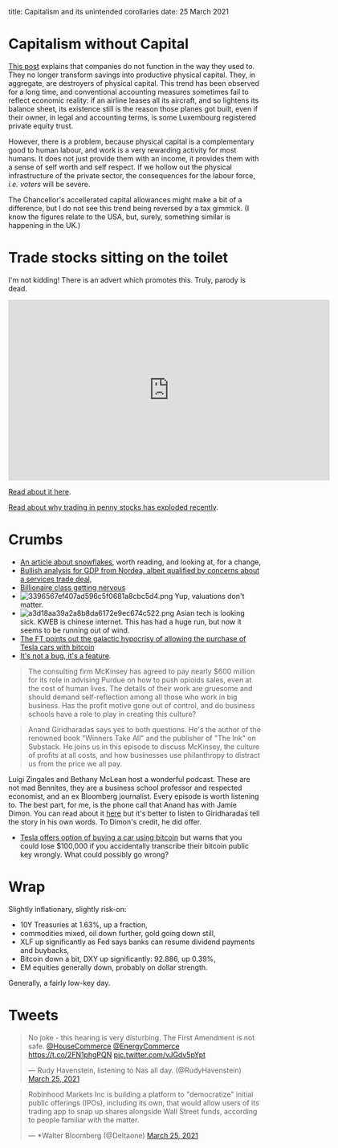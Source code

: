 title: Capitalism and its unintended corollaries 
date: 25 March 2021

# Capitalism without Capital

[This post](https://americancompass.org/essays/the-corporate-erosion-of-capitalism/) explains that companies do not function in the way they used to.
They no longer transform savings into productive physical capital.
They, in aggregate, are destroyers of physical capital.
This trend has been observed for a long time, and conventional accounting measures sometimes fail to reflect economic reality: if an airline leases all its aircraft, and so lightens its balance sheet, its existence still is the reason those planes got built, even if their owner, in legal and accounting terms, is some Luxembourg registered private equity trust.

However, there is a problem, because physical capital is a complementary good to  human labour, and work is a very rewarding activity for most humans. It does not just provide them with an income, it provides them with a sense of self worth and self respect. If we hollow out the physical infrastructure of the private sector, the consequences for the labour force, _i.e. voters_ will be severe. 

The Chancellor's accellerated capital allowances might make a bit of a difference, but I do not see this trend being reversed by a tax gimmick. (I know the figures relate to the USA, but, surely, something similar is happening in the UK.)

# Trade stocks sitting on the toilet

I'm not kidding! There is an advert which promotes this. Truly, parody is dead.

<iframe width="640" height="360" src="https://www.youtube.com/embed/M_GmScmdTxY" title="YouTube video player" frameborder="0" allow="accelerometer; autoplay; clipboard-write; encrypted-media; gyroscope; picture-in-picture" allowfullscreen></iframe>

[Read about it here](https://wallstreetonparade.com/2021/03/trade-stocks-as-you-sit-on-the-toilet-yes-this-ad-actually-promotes-that/).

[Read about why trading in penny stocks has exploded recently](https://www.nytimes.com/2021/03/18/business/penny-stocks-trading.html).

# Crumbs

- [An article about snowflakes](https://www.nytimes.com/2021/03/10/science/snowflakes-photos-nathan-myhrvold.html), worth reading, and looking at, for a change,
- [Bullish analysis for GDP from Nordea, albeit qualified by concerns about a services trade deal](https://corporate.nordea.com/article/64361/brexit-whats-next-for-the-eu-uk-relationship),
- [Billionaire class getting nervous](https://www.reuters.com/article/idUSKBN2BH0J7)
- ![3396567ef407ad596c5f0681a8cbc5d4.png]({attach}3396567ef407ad596c5f0681a8cbc5d4.png) Yup, valuations don't matter.
- ![a3d18aa39a2a8b8da6172e9ec674c522.png]({attach}a3d18aa39a2a8b8da6172e9ec674c522.png)
Asian tech is looking sick. KWEB is chinese internet. This has had a huge run, but now it seems to be running out of wind.
- [The FT points out the galactic hypocrisy of allowing the purchase of Tesla cars with bitcoin](https://www.ft.com/content/e4e8b571-c61c-499d-ad1b-f4bfb48e65c7)
- [It's not a bug, it's a feature](https://www.capitalisnt.com/episodes/when-the-profit-motive-kills-with-anand-giridharadas).  
> The consulting firm McKinsey has agreed to pay nearly $600 million for its role in advising Purdue on how to push opioids sales, even at the cost of human lives. The details of their work are gruesome and should demand self-reflection among all those who work in big business. Has the profit motive gone out of control, and do business schools have a role to play in creating this culture? 

> Anand Giridharadas says yes to both questions. He's the author of the renowned book "Winners Take All" and the publisher of "The Ink" on Substack. He joins us in this episode to discuss McKinsey, the culture of profits at all costs, and how businesses use philanthropy to distract us from the price we all pay.

Luigi Zingales and Bethany McLean host a wonderful podcast. These are not mad Bennites, they are a business school professor and respected economist, and an ex Bloomberg journalist. Every episode is worth listening to.
The best part, for me, is the phone call that Anand has with Jamie Dimon. You can read about it [here](https://www.washingtonpost.com/news/powerpost/paloma/the-finance-202/2019/10/23/the-finance-202-what-jamie-dimon-s-private-call-with-an-author-reveals-about-the-debate-over-capitalism/5daf71eb602ff10cf14f96cb/) but it's better to listen to Giridharadas tell the story in his own words. To Dimon's credit, he did offer.

- [Tesla offers option of buying a car using bitcoin](https://finance.yahoo.com/news/tesla-warns-customers-could-accidentally-170752701.html) but warns that you could lose $100,000 if you accidentally transcribe their bitcoin public key wrongly. What could possibly go wrong?

# Wrap

Slightly inflationary, slightly risk-on:

- 10Y Treasuries at 1.63%, up a fraction,
- commodities mixed, oil down further, gold going down still,
- XLF up significantly as Fed says banks can resume dividend payments and buybacks,
- Bitcoin down a bit, DXY up significantly: 92.886, up 0.39%,
- EM equities generally down, probably on dollar strength.

Generally, a fairly low-key day. 

# Tweets

<blockquote class="twitter-tweet"><p lang="en" dir="ltr">No joke - this hearing is very disturbing. The First Amendment is not safe. <a href="https://twitter.com/HouseCommerce?ref_src=twsrc%5Etfw">@HouseCommerce</a> <a href="https://twitter.com/EnergyCommerce?ref_src=twsrc%5Etfw">@EnergyCommerce</a> <a href="https://t.co/2FN1phgPQN">https://t.co/2FN1phgPQN</a> <a href="https://t.co/vJGdv5pYpt">pic.twitter.com/vJGdv5pYpt</a></p>&mdash; Rudy Havenstein, listening to Nas all day. (@RudyHavenstein) <a href="https://twitter.com/RudyHavenstein/status/1375160372697591809?ref_src=twsrc%5Etfw">March 25, 2021</a></blockquote> <script async src="https://platform.twitter.com/widgets.js" charset="utf-8"></script> 

<blockquote class="twitter-tweet"><p lang="en" dir="ltr">Robinhood Markets Inc is building a platform to &quot;democratize&quot; initial public offerings (IPOs), including its own, that would allow users of its trading app to snap up shares alongside Wall Street funds, according to people familiar with the matter.</p>&mdash; *Walter Bloomberg (@DeItaone) <a href="https://twitter.com/DeItaone/status/1375178267448201225?ref_src=twsrc%5Etfw">March 25, 2021</a></blockquote> <script async src="https://platform.twitter.com/widgets.js" charset="utf-8"></script> 

